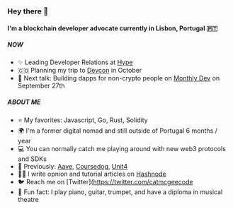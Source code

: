 ### Hey there 👋

#### I'm a blockchain developer advocate currently in Lisbon, Portugal 🇵🇹

##### NOW

- ✨ Leading Developer Relations at [Hype](https://hy.pe)
- 🇨🇴 Planning my trip to [Devcon](https://devcon.org/) in October
- 🎤 Next talk: Building dapps for non-crypto people on [Monthly Dev](https://daily.dev/) on September 27th

##### ABOUT ME

- ⭐ My favorites: Javascript, Go, Rust, Solidity
- 🌍 I'm a former digital nomad and still outside of Portugal 6 months / year
- 💻 You can normally catch me playing around with new web3 protocols and SDKs
- 💅 Previously: [Aave](https://aave.com/), [Coursedog](https://www.coursedog.com/), [Unit4](https://www.unit4.com/)
- ✍🏻 I write opnion and tutorial articles on [Hashnode](https://blog.mcgee.cat/why-web3-matters)
- 🐦 Reach me on [Twitter](https://twitter.com/catmcgeecode 
- 🎵 Fun fact: I play piano, guitar, trumpet, and have a diploma in musical theatre
